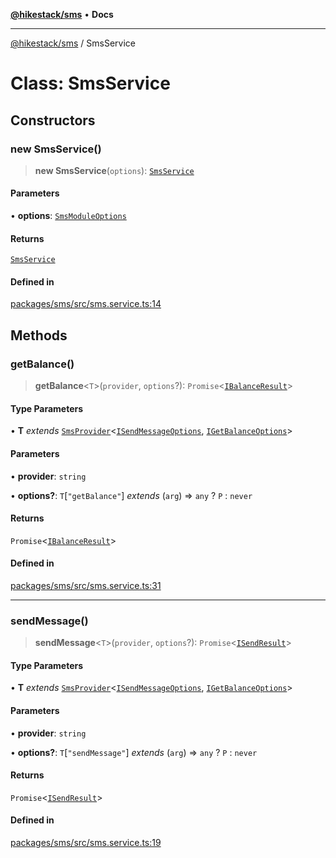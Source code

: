 [**@hikestack/sms**](/official/reference/sms/index.md) • **Docs**

***

[@hikestack/sms](/official/reference/sms/globals.md) / SmsService

# Class: SmsService

## Constructors

### new SmsService()

> **new SmsService**(`options`): [`SmsService`](/official/reference/sms/classes/SmsService.md)

#### Parameters

• **options**: [`SmsModuleOptions`](/official/reference/sms/interfaces/SmsModuleOptions.md)

#### Returns

[`SmsService`](/official/reference/sms/classes/SmsService.md)

#### Defined in

[packages/sms/src/sms.service.ts:14](https://github.com/hikestack/hike/blob/93c768ff8bda0e1d030b69f51dc73398023ff386/packages/sms/src/sms.service.ts#L14)

## Methods

### getBalance()

> **getBalance**\<`T`\>(`provider`, `options`?): `Promise`\<[`IBalanceResult`](/official/reference/sms/type-aliases/IBalanceResult.md)\>

#### Type Parameters

• **T** *extends* [`SmsProvider`](/official/reference/sms/interfaces/SmsProvider.md)\<[`ISendMessageOptions`](/official/reference/sms/type-aliases/ISendMessageOptions.md), [`IGetBalanceOptions`](/official/reference/sms/type-aliases/IGetBalanceOptions.md)\>

#### Parameters

• **provider**: `string`

• **options?**: `T`\[`"getBalance"`\] *extends* (`arg`) => `any` ? `P` : `never`

#### Returns

`Promise`\<[`IBalanceResult`](/official/reference/sms/type-aliases/IBalanceResult.md)\>

#### Defined in

[packages/sms/src/sms.service.ts:31](https://github.com/hikestack/hike/blob/93c768ff8bda0e1d030b69f51dc73398023ff386/packages/sms/src/sms.service.ts#L31)

***

### sendMessage()

> **sendMessage**\<`T`\>(`provider`, `options`?): `Promise`\<[`ISendResult`](/official/reference/sms/type-aliases/ISendResult.md)\>

#### Type Parameters

• **T** *extends* [`SmsProvider`](/official/reference/sms/interfaces/SmsProvider.md)\<[`ISendMessageOptions`](/official/reference/sms/type-aliases/ISendMessageOptions.md), [`IGetBalanceOptions`](/official/reference/sms/type-aliases/IGetBalanceOptions.md)\>

#### Parameters

• **provider**: `string`

• **options?**: `T`\[`"sendMessage"`\] *extends* (`arg`) => `any` ? `P` : `never`

#### Returns

`Promise`\<[`ISendResult`](/official/reference/sms/type-aliases/ISendResult.md)\>

#### Defined in

[packages/sms/src/sms.service.ts:19](https://github.com/hikestack/hike/blob/93c768ff8bda0e1d030b69f51dc73398023ff386/packages/sms/src/sms.service.ts#L19)
